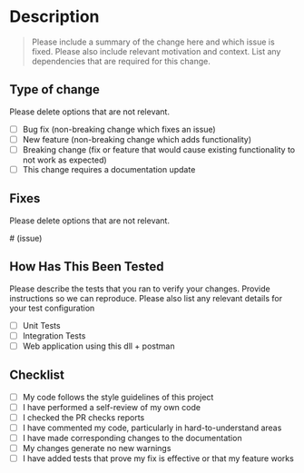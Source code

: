 # Description

> Please include a summary of the change here and which issue is fixed. Please also include relevant motivation and context. List any dependencies that are required for this change.

## Type of change

Please delete options that are not relevant.

  - [ ] Bug fix (non-breaking change which fixes an issue)
  - [ ] New feature (non-breaking change which adds functionality)
  - [ ] Breaking change (fix or feature that would cause existing functionality to not work as expected)
  - [ ] This change requires a documentation update

## Fixes 
Please delete options that are not relevant.

\# (issue)

## How Has This Been Tested

Please describe the tests that you ran to verify your changes. Provide instructions so we can reproduce. Please also list any relevant details for your test configuration

  - [ ] Unit Tests
  - [ ] Integration Tests
  - [ ] Web application using this dll + postman

## Checklist
- [ ] My code follows the style guidelines of this project
- [ ] I have performed a self-review of my own code
- [ ] I checked the PR checks reports
- [ ] I have commented my code, particularly in hard-to-understand areas
- [ ] I have made corresponding changes to the documentation
- [ ] My changes generate no new warnings
- [ ] I have added tests that prove my fix is effective or that my feature works
